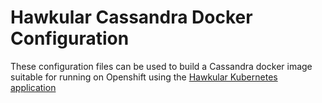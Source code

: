 Hawkular Cassandra Docker Configuration
========================================

These configuration files can be used to build a Cassandra docker image suitable for running on Openshift using the [Hawkular Kubernetes application](https://origin-repository.jboss.org/nexus/content/repositories/public-jboss/org/hawkular/metrics/hawkular-metrics-kubernetes-app/)
